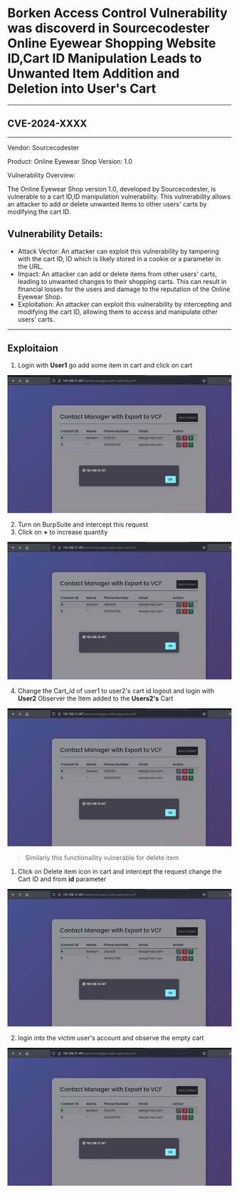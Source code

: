 # Borken Access Control Vulnerability was discoverd in Sourcecodester Online Eyewear Shopping Website ID,Cart ID Manipulation Leads to Unwanted Item Addition and Deletion into User's Cart

---

## CVE-2024-XXXX

---

Vendor: Sourcecodester

Product: Online Eyewear Shop Version: 1.0



Vulnerability Overview:

The Online Eyewear Shop version 1.0, developed by Sourcecodester, is vulnerable to a cart ID,ID manipulation vulnerability. This vulnerability allows an attacker to add or delete unwanted items to other users' carts by modifying the cart ID.

Vulnerability Details:
---

  -  Attack Vector: An attacker can exploit this vulnerability by tampering with the cart ID, ID which is likely stored in a cookie or a parameter in the URL.
  -  Impact: An attacker can add or delete items from other users' carts, leading to unwanted changes to their shopping carts. This can result in financial losses for the users and damage to the reputation of the Online Eyewear Shop.
  -  Exploitation: An attacker can exploit this vulnerability by intercepting and modifying the cart ID, allowing them to access and manipulate other users' carts.


---

Exploitaion
---

1. Login with **User1** go add some item in cart and click on cart

![image](https://github.com/gurudattch/CVEs/blob/main/assets/12.png)

2. Turn on BurpSuite and intercept this request
3. Click on **+** to increase quantity

![image](https://github.com/gurudattch/CVEs/blob/main/assets/12.png)

4. Change the Cart_id of user1 to user2's cart id logout and login with **User2** Observer the Item added to the **Users2's** Cart

![image](https://github.com/gurudattch/CVEs/blob/main/assets/12.png)

> Similarly this functionallity vulnerable for delete item

1. Click on Delete item icon in cart and intercept the request change the Cart ID and from **id** parameter
   
![image](https://github.com/gurudattch/CVEs/blob/main/assets/12.png)

2. login into the victim user's account and observe the empty cart

![image](https://github.com/gurudattch/CVEs/blob/main/assets/12.png)
